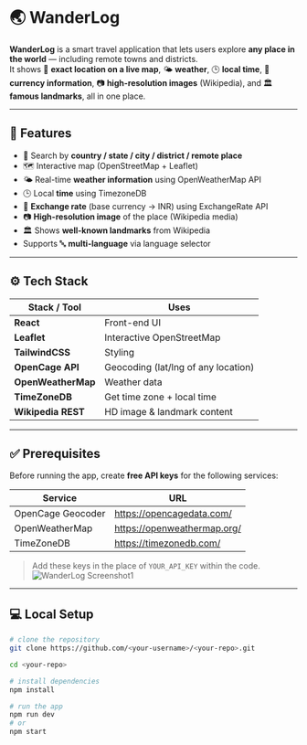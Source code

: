 # 🌏 WanderLog

**WanderLog** is a smart travel application that lets users explore **any place in the world** — including remote towns and districts.  
It shows 📍 **exact location on a live map**, 🌤 **weather**, 🕒 **local time**, 💱 **currency information**, 📷 **high-resolution images** (Wikipedia), and 🏛 **famous landmarks**, all in one place.

---

## 🚀 Features

- 🔎 Search by **country / state / city / district / remote place**
- 🗺 Interactive map (OpenStreetMap + Leaflet)
- 🌤 Real-time **weather information** using OpenWeatherMap API
- 🕒 Local **time** using TimezoneDB
- 💱 **Exchange rate** (base currency → INR) using ExchangeRate API
- 📷 **High-resolution image** of the place (Wikipedia media)
- 🏛 Shows **well-known landmarks** from Wikipedia
- Supports 🔤 **multi-language** via language selector

---

## ⚙️ Tech Stack

| Stack / Tool       | Uses                                               |
|--------------------|----------------------------------------------------|
| **React**          | Front-end UI                                       |
| **Leaflet**        | Interactive OpenStreetMap                          |
| **TailwindCSS**    | Styling                                            |
| **OpenCage API**   | Geocoding (lat/lng of any location)                |
| **OpenWeatherMap** | Weather data                                       |
| **TimeZoneDB**     | Get time zone + local time                         |
| **Wikipedia REST** | HD image & landmark content                        |

---

## ✅ Prerequisites

Before running the app, create **free API keys** for the following services:

| Service            | URL |
|--------------------|--------------------------------------------------------|
| OpenCage Geocoder  | https://opencagedata.com/                               |
| OpenWeatherMap     | https://openweathermap.org/                             |
| TimeZoneDB         | https://timezonedb.com/                                 |

> Add these keys in the place of `YOUR_API_KEY` within the code.
![WanderLog Screenshot1](./screenshots/homepage.png)

---

## 💻 Local Setup

```bash
# clone the repository
git clone https://github.com/<your-username>/<your-repo>.git

cd <your-repo>

# install dependencies
npm install

# run the app
npm run dev
# or
npm start
